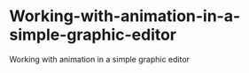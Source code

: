 # Working-with-animation-in-a-simple-graphic-editor
Working with animation in a simple graphic editor
